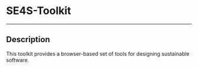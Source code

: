 # SE4S-Toolkit

-----------
Description
-----------
This toolkit provides a browser-based set of tools for designing sustainable
software.
